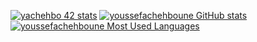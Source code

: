 [![yachehbo 42 stats](https://1337-readme.vercel.app/api/profile?cursus=42cursus&dark=true&forty_two_network_logo=hide&login=yachehbo)](https://profile.intra.42.fr/users/yachehbo)
[![youssefachehboune GitHub stats](https://github-readme-stats.vercel.app/api?username=youssefachehboune&show_icons=true&theme=radical)](https://github.com/youssefachehboune)
[![youssefachehboune Most Used Languages](https://github-readme-stats.vercel.app/api/top-langs/?username=youssefachehboune&layout=compact&hide_border=true&theme=darcula&bg_color=00000000&langs_count=6)](https://github.com/youssefachehboune)
